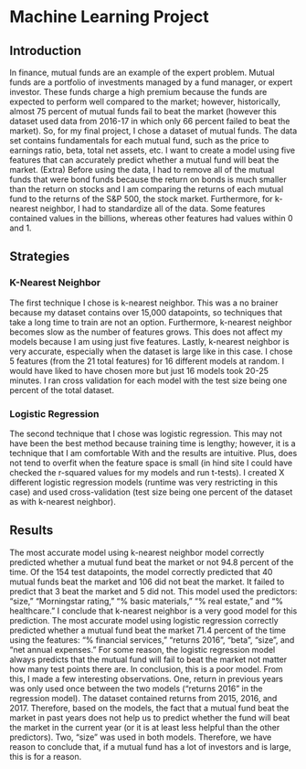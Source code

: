 # Machine Learning Project
## Introduction
  In finance, mutual funds are an example of the expert problem. Mutual funds are a portfolio of investments managed by a fund manager, or expert investor. These funds charge a high premium because the funds are expected to perform well compared to the market; however, historically, almost 75 percent of mutual funds fail to beat the market (however this dataset used data from 2016-17 in which only 66 percent failed to beat the market). So, for my final project, I chose a dataset of mutual funds. The data set contains fundamentals for each mutual fund, such as the price to earnings ratio, beta, total net assets, etc. I want to create a model using five features that can accurately predict whether a mutual fund will beat the market. (Extra) Before using the data, I had to remove all of the mutual funds that were bond funds because the return on bonds is much smaller than the return on stocks and I am comparing the returns of each mutual fund to the returns of the S&P 500, the stock market. Furthermore, for k-nearest neighbor, I had to standardize all of the data. Some features contained values in the billions, whereas other features had values within 0 and 1.
## Strategies
### K-Nearest Neighbor
  The first technique I chose is k-nearest neighbor. This was a no brainer because my dataset contains over 15,000 datapoints, so techniques that take a long time to train are not an option. Furthermore, k-nearest neighbor becomes slow as the number of features grows. This does not affect my models because I am using just five features. Lastly, k-nearest neighbor is very accurate, especially when the dataset is large like in this case. I chose 5 features (from the 21 total features) for 16 different models at random. I would have liked to have chosen more but just 16 models took 20-25 minutes. I ran cross validation for each model with the test size being one percent of the total dataset.
### Logistic Regression
  The second technique that I chose was logistic regression. This may not have been the best method because training time is lengthy; however, it is a technique that I am comfortable
With and the results are intuitive. Plus, does not tend to overfit when the feature space is small (in hind site I could have checked the r-squared values for my models and run t-tests). I created X different logistic regression models (runtime was very restricting in this case) and used cross-validation (test size being one percent of the dataset as with k-nearest neighbor).
## Results
  The most accurate model using k-nearest neighbor model correctly predicted whether a mutual fund beat the market or not 94.8 percent of the time. Of the 154 test datapoints, the model correctly predicted that 40 mutual funds beat the market and 106 did not beat the market. It failed to predict that 3 beat the market and 5 did not. This model used the predictors: “size,” “Morningstar rating,” “% basic materials,” “% real estate,” and “% healthcare.” I conclude that k-nearest neighbor is a very good model for this prediction.
  The most accurate model using logistic regression correctly predicted whether a mutual fund beat the market 71.4 percent of the time using the features: “% financial services,” “returns 2016”, “beta”, “size”, and “net annual expenses.” For some reason, the logistic regression model always predicts that the mutual fund will fail to beat the market not matter how many test points there are. In conclusion, this is a poor model.
  From this, I made a few interesting observations. One, return in previous years was only used once between the two models (“returns 2016” in the regression model). The dataset contained returns from 2015, 2016, and 2017. Therefore, based on the models, the fact that a mutual fund beat the market in past years does not help us to predict whether the fund will beat the market in the current year (or it is at least less helpful than the other predictors). Two, “size” was used in both models. Therefore, we have reason to conclude that, if a mutual fund has a lot of investors and is large, this is for a reason.
